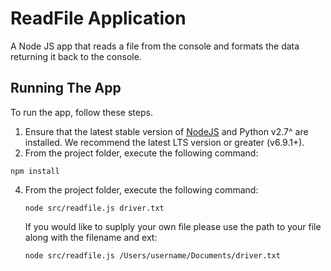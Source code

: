 # ReadFile Application
 A Node JS app that reads a file from the console and formats the data returning it back to the console.

## Running The App

To run the app, follow these steps.

1. Ensure that the latest stable version of [NodeJS](http://nodejs.org/) and Python v2.7^ are installed. We recommend the latest LTS version or greater (v6.9.1+).
2. From the project folder, execute the following command:
  ```
  npm install
  ```
4. From the project folder, execute the following command:
   ```
   node src/readfile.js driver.txt
   ```
   If you would like to suplply your own file please use the path to your file along with the filename and ext:
   ```
   node src/readfile.js /Users/username/Documents/driver.txt
   ```
